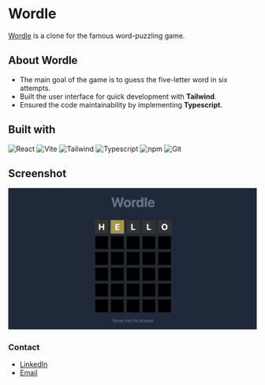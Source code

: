 # Wordle

[Wordle](https://wordle-4e7f5.web.app/) is a clone for the famous word-puzzling game.

## About Wordle

- The main goal of the game is to guess the five-letter word in six attempts.
- Built the user interface for quick development with **Tailwind**.
- Ensured the code maintainability by implementing **Typescript**.

## Built with

![React](https://img.shields.io/badge/React-61DAFB.svg?style=for-the-badge&logo=React&logoColor=black) ![Vite](https://img.shields.io/badge/Vite-646CFF.svg?style=for-the-badge&logo=Vite&logoColor=white) ![Tailwind](https://img.shields.io/badge/Tailwind%20CSS-06B6D4.svg?style=for-the-badge&logo=Tailwind-CSS&logoColor=white) ![Typescript](https://img.shields.io/badge/TypeScript-3178C6.svg?style=for-the-badge&logo=TypeScript&logoColor=white) ![npm](https://img.shields.io/badge/npm-CB3837.svg?style=for-the-badge&logo=npm&logoColor=white) ![Git](https://img.shields.io/badge/Git-F05032.svg?style=for-the-badge&logo=Git&logoColor=white)

## Screenshot

![](./vite-wordle-project/assets/wordle-project.png)

### Contact

- [LinkedIn](https://www.linkedin.com/in/pei-pei-hsueh-1a8a4a7a/)
- [Email](mailto:peipei.hsueh@outlook.com)

